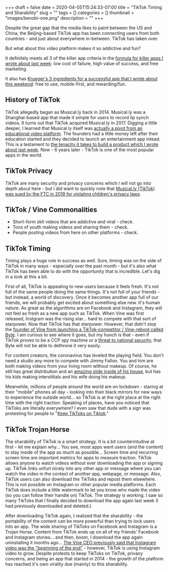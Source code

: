 +++ 
draft = false
date = 2020-04-05T15:24:33-07:00
title = "TikTok Timing and Sharability"
slug = "" 
tags = []
categories = []
thumbnail = "images/benobi-one.png"
description = ""
+++

Despite the great gap that the media likes to paint between the US and China, the Beijing-based TikTok app has been connecting users from both countries - and just about everywhere in-between. TikTok has taken over. 

But what about this video platform makes it so addictive and fun? 

It definitely meets all 3 of the killer app criteria in the [formula for killer apps I wrote about last week](https://benobi.one/posts/killer-apps/): low cost of failure, high value of success, and free marketing.

It also has [Krueger's 3 ingredients for a successful app that I wrote about this weekend](https://benobi.one/posts/killer_apps_mvp/): free to use, mobile-first, and rewarding/fun. 

## History of TikTok

TikTok allegedly began as Musical.ly back in 2014. Musical.ly was a Shanghai-based app that made it simple for users to record lip synch videos. It turns out that TikTok acquired Musical.ly in 2017. Digging a little deeper, I learned that Musical.ly itself was [actually a pivot from an educational video platform](https://en.wikipedia.org/wiki/Musical.ly). The founders had a little money left after their education started and they decided to launch an entertainment app intead. This is a testament to [the tenacity it takes to build a product which I wrote about last week](https://benobi.one/posts/gardening_apps/). Now - 6 years later - TikTok is one of the most popular apps in the world.

## TikTok Privacy

TikTok are many security and privacy concerns which I will not go into depth about here - but I did want to quickly note that [Musical.ly (TikTok) was sued by the FTC in 2019 for violating children's privacy laws](https://www.ftc.gov/news-events/press-releases/2019/02/video-social-networking-app-musically-agrees-settle-ftc).

## TikTok / Vine Commonalities 

* Short-form skit videos that are addictive and viral - check. 
* Tons of youth making videos and sharing them - check. 
* People posting videos from here on other platforms - check. 

## TikTok Timing

Timing plays a huge role in success as well. Sure, timing was on the side of TikTok in many ways - especially over the past month - but it's also what TikTok has been able to do with the opportunity that is incredible. Let's dig in a look at this a bit.

First of all, TikTok is appealing to new users because it feels fresh. It's not full of the same people doing the same things. It's not full of your friends - but instead, a world of discovery. Once it becomes another app full of our friends, we will probably get excited about something else new. It's human nature. As great as the algorithms are on Facebook and Instagram, they will not feel as fresh as a new app such as TikTok. When Vine was first released, Instgram was the rising star... hard to compete with that sort of starpower. Now that TikTok has that starpower. However, that didn't stop the [founder of Vine from launching a TikTok-competitor / Vine-reboot called Byte](https://www.cnn.com/2020/01/25/tech/byte-app-tiktok-vine/index.html). I am curious to see where it goes, but my hunch is that - even if TikTok proves to be a CCP spy machine or a [threat to national security](https://www.cnn.com/2019/10/25/tech/tiktok-national-security/index.html), that Byte will not be able to dethrone it very easily.

For content creators, the coronavirus has leveled the playing field. You don't need a studio any more to compete with Jimmy Fallon. You and him are both making videos from your living room without makeup. Of course, he still has great distribution and an [amazing slide inside of his house](https://www.popsugar.com/home/pictures-of-jimmy-fallon-house-47323753), but has his kids making interstitials and his wife doing his makeup. 

Meanwhile, millions of people around the world are on lockdown - staring at their "mobile" phones all day - looking into their black mirrors for new ways to experience the outside world... so TikTok is at the right place at the right time with the right traction. Speaking of places, have you noticed that TikToks are literally everywhere? I even saw that dude with a sign was protesting for people to "[Keep TikToks on Tiktok](https://knowyourmeme.com/photos/1762226-dude-with-sign)."
 
## TikTok Trojan Horse

The sharability of TikTok is a smart strategy. It is a bit counterintuitive at first - let me explain why... You see, most apps want users (and the content) to stay inside of the app as much as possible... Screen time and recurring screen time are important metrics for apps to measure traction. TikTok allows anyone to watch videos without ever downloading the app or signing up. TikTok links unfurl nicely into any other app or message where you can watch the video in the context of another app, webpage, or message. Also, TikTok users can also download the TikToks and repost them elsewhere. This is not possible on Instagram or other popular media platforms. Each TikTok does include a little watermark to let you know who made the video (so you can follow their handle on) TikTok. The strategy is working. I saw so many TikToks that I finally decided to download the app again last week (I had previously downloaded and deleted.)

After downloading TikTok again, I realized that the sharability - the portability of the content can be more powerful than trying to lock users into an app. The wide sharing of TikToks on Facebook and Instagram is a Trojan Horse. Content from TikTok ends up on all of my friends' Facebook and Instagram stories... and then, boom, I download the app again uninstalling it months ago...  [The Vine CEO previously said that Instagram video was the "beginning of the end"](https://www.theverge.com/2016/10/28/13456208/why-vine-died-twitter-shutdown) - however, TikTok is using Instagram video to grow. Despite protests to keep TikToks on TikTok, privacy concerns, and being an app that started in 2014 - the growth of the platform has reached it's own virality due (mainly) to this sharability.